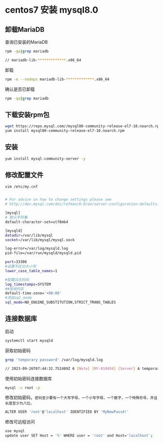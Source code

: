 # centos7 安装 mysql8.0

## 卸载MariaDB

查询已安装的MariaDB

```bash
rpm -qa|grep mariadb

// mariadb-lib-*************.x86_64
```

卸载

```sh
rpm -e --nodeps mariadb-lib-*************.x86_64
```

确认是否已卸载

```bash
rpm -qa|grep mariadb
```



## 下载安装rpm包

```bash
wget https://repo.mysql.com//mysql80-community-release-el7-10.noarch.rpm
yum install mysql80-community-release-el7-10.noarch.rpm
```



## 安装

```bash
yum install mysql-community-server -y
```



## 修改配置文件

```bash
vim /etc/my.cnf
```

```bash

# For advice on how to change settings please see
# http://dev.mysql.com/doc/refman/8.0/en/server-configuration-defaults.html

[mysql]
# 默认字符集
default-character-set=utf8mb4

[mysqld]
datadir=/var/lib/mysql
socket=/var/lib/mysql/mysql.sock

log-error=/var/log/mysqld.log
pid-file=/var/run/mysqld/mysqld.pid

port=33306
#设置不区分大小写
lower_case_table_names=1

#配置日志时间
log_timestamps=SYSTEM
##系统时区
default-time-zone='+08:00'
#添加sql_mode
sql_mode=NO_ENGINE_SUBSTITUTION,STRICT_TRANS_TABLES
```





## 连接数据库

启动

```bash
systemctl start mysqld
```

获取初始密码

```bash
grep 'temporary password' /var/log/mysqld.log

// 2023-09-26T07:44:32.752489Z 6 [Note] [MY-010454] [Server] A temporary password is generated for root@localhost: fAoleiKiq9&W
```

使用初始密码连接数据库

```bash
mysql -u root -p  
```

修改初始密码，` 密码至少要有一个大写字母，一个小写字母，一个数字，一个特殊符号，并且长度至少为八位。 `

```bash
ALTER USER 'root'@'localhost' IDENTIFIED BY 'MyNewPass4!'
```

修改可远程访问

```bash
use mysql
update user SET Host = '%' WHERE user = 'root' and Host='localhost';
```

